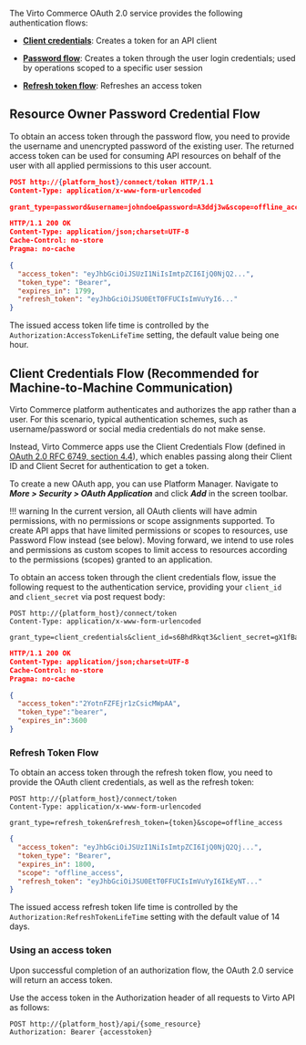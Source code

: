 ﻿
The Virto Commerce OAuth 2.0 service provides the following authentication flows:

-   [**Client credentials**](https://oauth.net/2/grant-types/client-credentials/): Creates a token for an API client
    
-   [**Password flow**](https://oauth.net/2/grant-types/password): Creates a token through the user login credentials; used by operations scoped to a specific user session
    
-   [**Refresh token flow**](https://oauth.net/2/grant-types/refresh-token/): Refreshes an access token
    

## Resource Owner Password Credential Flow

To obtain an access token through the password flow, you need to provide the username and unencrypted password of the existing user. The returned access token can be used for consuming API resources on behalf of the user with all applied permissions to this user account.

```json
POST http://{platform_host}/connect/token HTTP/1.1
Content-Type: application/x-www-form-urlencoded

grant_type=password&username=johndoe&password=A3ddj3w&scope=offline_access
```

```json
HTTP/1.1 200 OK
Content-Type: application/json;charset=UTF-8
Cache-Control: no-store
Pragma: no-cache

{
  "access_token": "eyJhbGciOiJSUzI1NiIsImtpZCI6IjQ0NjQ2...",
  "token_type": "Bearer",
  "expires_in": 1799,
  "refresh_token": "eyJhbGciOiJSU0EtT0FFUCIsImVuYyI6..."
}
```

The issued access token life time is controlled by the `Authorization:AccessTokenLifeTime` setting, the default value being one hour.<!---Add link to settings-->

## Client Credentials Flow (Recommended for Machine-to-Machine Communication)

Virto Commerce platform authenticates and authorizes the app rather than a user. For this scenario, typical authentication schemes, such as username/password or social media credentials do not make sense.

Instead, Virto Commerce apps use the Client Credentials Flow (defined in [OAuth 2.0 RFC 6749, section 4.4](https://tools.ietf.org/html/rfc6749#section-4.4)), which enables passing along their Client ID and Client Secret for authentication to get a token.

To create a new OAuth app, you can use Platform Manager. Navigate to ***More > Security > OAuth Application*** and click ***Add*** in the screen toolbar.

!!! warning
	In the current version, all OAuth clients will have admin permissions, with no permissions or scope assignments supported. To create API apps that have limited permissions or scopes to resources, use Password Flow instead (see below). Moving forward, we intend to use roles and permissions as custom scopes to limit access to resources according to the permissions (scopes) granted to an application.

To obtain an access token through the client credentials flow, issue the following request to the authentication service, providing your `client_id` and `client_secret` via post request body:

```
POST http://{platform_host}/connect/token
Content-Type: application/x-www-form-urlencoded

grant_type=client_credentials&client_id=s6BhdRkqt3&client_secret=gX1fBat3bV
```

```json
HTTP/1.1 200 OK
Content-Type: application/json;charset=UTF-8
Cache-Control: no-store
Pragma: no-cache

{
  "access_token":"2YotnFZFEjr1zCsicMWpAA",
  "token_type":"bearer",
  "expires_in":3600
}
```

### Refresh Token Flow

To obtain an access token through the refresh token flow, you need to provide the OAuth client credentials, as well as the refresh token:

```
POST http://{platform_host}/connect/token
Content-Type: application/x-www-form-urlencoded

grant_type=refresh_token&refresh_token={token}&scope=offline_access
```

```json
{
  "access_token": "eyJhbGciOiJSUzI1NiIsImtpZCI6IjQ0NjQ2Qj...",
  "token_type": "Bearer",
  "expires_in": 1800,
  "scope": "offline_access",
  "refresh_token": "eyJhbGciOiJSU0EtT0FFUCIsImVuYyI6IkEyNT..."
}
```

The issued access refresh token life time is controlled by the `Authorization:RefreshTokenLifeTime` setting with the default value of 14 days.<!---Add link to settings - WHAT SETTINGS!?-->

### Using an access token

Upon successful completion of an authorization flow, the OAuth 2.0 service will return an access token.

Use the access token in the Authorization header of all requests to Virto API as follows:

```
POST http://{platform_host}/api/{some_resource}
Authorization: Bearer {accesstoken}
```
